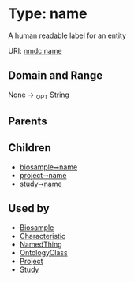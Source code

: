 
# Type: name


A human readable label for an entity

URI: [nmdc:name](https://microbiomedata/meta/name)


## Domain and Range

None ->  <sub>OPT</sub> [String](types/String.md)

## Parents


## Children

 *  [biosample➞name](biosample_name.md)
 *  [project➞name](project_name.md)
 *  [study➞name](study_name.md)

## Used by

 * [Biosample](Biosample.md)
 * [Characteristic](Characteristic.md)
 * [NamedThing](NamedThing.md)
 * [OntologyClass](OntologyClass.md)
 * [Project](Project.md)
 * [Study](Study.md)
